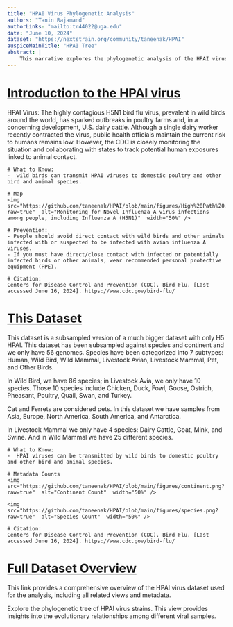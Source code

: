 ```yaml
---
title: "HPAI Virus Phylogenetic Analysis"
authors: "Tanin Rajamand"
authorLinks: "mailto:tr44022@uga.edu"
date: "June 10, 2024"
dataset: "https://nextstrain.org/community/taneenak/HPAI"
auspiceMainTitle: "HPAI Tree"
abstract: |
    This narrative explores the phylogenetic analysis of the HPAI virus using Nextstrain. It includes slides on the tree and entropy analysis.
---
```


# [Introduction to the HPAI virus](https://nextstrain.org/community/taneenak/HPAI)

HPAI Virus:
The highly contagious H5N1 bird flu virus, prevalent in wild birds around the world, has sparked outbreaks in poultry farms and, in a concerning development,  U.S. dairy cattle.  Although a single dairy worker recently contracted the virus, public health officials maintain the current risk to humans remains low. However, the CDC is closely monitoring the situation and collaborating with states to track potential human exposures linked to animal contact.

```auspiceMainDisplayMarkdown
# What to Know:
-  wild birds can transmit HPAI viruses to domestic poultry and other bird and animal species.

# Map
<img  src="https://github.com/taneenak/HPAI/blob/main/figures/High%20Path%20.png?raw=true"  alt="Monitoring for Novel Influenza A virus infections among people, including Influenza A (H5N1)"  width="50%" />

# Prevention:
- People should avoid direct contact with wild birds and other animals infected with or suspected to be infected with avian influenza A viruses.
- If you must have direct/close contact with infected or potentially infected birds or other animals, wear recommended personal protective equipment (PPE).

# Citation:
Centers for Disease Control and Prevention (CDC). Bird Flu. [Last accessed June 16, 2024]. https://www.cdc.gov/bird-flu/
```


# [This Dataset](https://nextstrain.org/community/taneenak/HPAI)

This dataset is a subsampled version of a much bigger dataset with only H5 HPAI. This dataset has been subsampled against species and continent and we only have 56 genomes. Species have been categorized into 7 subtypes: Human, Wild Bird, Wild Mammal, Livestock Avian, Livestock Mammal, Pet, and Other Birds. 

In Wild Bird, we have 86 species; in Livestock Avia, we only have 10 species. Those 10 species include Chicken, Duck, Fowl, Goose, Ostrich, Pheasant, Poultry, Quail, Swan, and Turkey. 


Cat and Ferrets are considered pets. 
In this dataset we have samples from Asia, Europe, North America, South America, and Antarctica. 

In Livestock Mammal we only have 4 species: Dairy Cattle, Goat, Mink, and Swine. And in Wild Mammal we have 25 different species. 

```auspiceMainDisplayMarkdown
# What to Know:
-  HPAI viruses can be transmitted by wild birds to domestic poultry and other bird and animal species.

# Metadata Counts 
<img  src="https://github.com/taneenak/HPAI/blob/main/figures/continent.png?raw=true"  alt="Continent Count"  width="50%" />

<img  src="https://github.com/taneenak/HPAI/blob/main/figures/species.png?raw=true"  alt="Species Count"  width="50%" />

# Citation:
Centers for Disease Control and Prevention (CDC). Bird Flu. [Last accessed June 16, 2024]. https://www.cdc.gov/bird-flu/
```


# [Full Dataset Overview](https://nextstrain.org/community/taneenak/HPAI?c=species&d=tree,map&p=grid)

This link provides a comprehensive overview of the HPAI virus dataset used for the analysis, including all related views and metadata.

Explore the phylogenetic tree of HPAI virus strains. This view provides insights into the evolutionary relationships among different viral samples.



